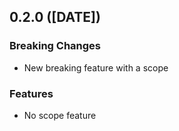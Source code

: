 ## 0.2.0 ([DATE])

### Breaking Changes

- New breaking feature with a scope

### Features

- No scope feature

